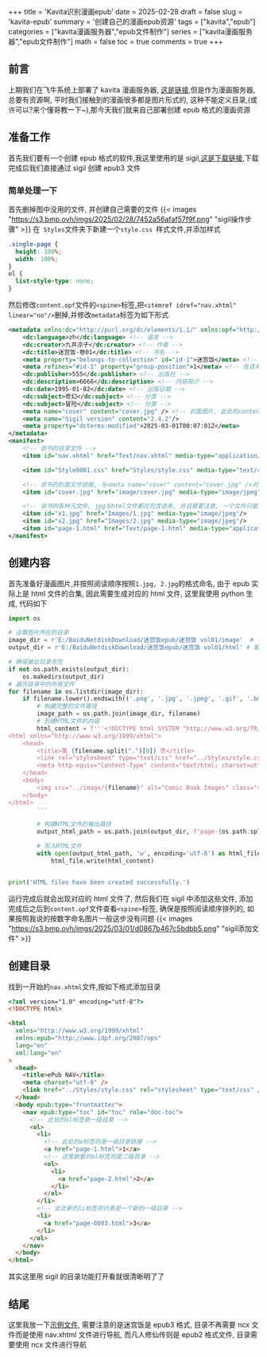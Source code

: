 +++
title = 'Kavita识别漫画epub'
date = 2025-02-28
draft = false
slug = 'kavita-epub'
summary = '创建自己的漫画epub资源'
tags = ["kavita","epub"]
categories = ["kavita漫画服务器","epub文件制作"]
series = ["kavita漫画服务器","epub文件制作"]
math = false
toc = true
comments = true
+++

## 前言

上期我们在飞牛系统上部署了 kavita 漫画服务器, [这是链接](https://vercel-blog.sifulin.top/zh-cn/2025/02/27/custom_fnos/),但是作为漫画服务器, 总要有资源啊, 平时我们接触到的漫画很多都是图片形式的, 这种不能定义目录,(或许可以?来个懂哥教一下~),那今天我们就来自己部署创建 epub 格式的漫画资源

## 准备工作

首先我们要有一个创建 epub 格式的软件,我这里使用的是 sigil,[这是下载链接](https://sigil-ebook.com/sigil/download/),下载完成后我们直接通过 sigil 创建 epub3 文件

### 简单处理一下

首先删掉图中没用的文件, 并创建自己需要的文件
{{< images "https://s3.bmp.ovh/imgs/2025/02/28/7452a56afaf57f9f.png" "sigil操作步骤" >}}
在` Styles`文件夹下新建一个`style.css `样式文件,并添加样式

```css
.single-page {
  height: 100%;
  width: 100%;
}
ol {
  list-style-type: none;
}
```

然后修改`content.opf`文件的`<spine>`标签,把`<itemref idref="nav.xhtml" linear="no"/>`删掉,并修改`metadata`标签为如下形式

```xml
<metadata xmlns:dc="http://purl.org/dc/elements/1.1/" xmlns:opf="http://www.idpf.org/2007/opf">
    <dc:language>zh</dc:language> <!-- 语言 -->
    <dc:creator>九井凉子</dc:creator> <!-- 作者 -->
    <dc:title>迷宫饭-卷01</dc:title> <!-- 书名 -->
    <meta property="belongs-to-collection" id="id-1">迷宫饭</meta> <!-- 丛书系列的名称 -->
    <meta refines="#id-1" property="group-position">1</meta> <!-- 在该系列丛书的出版顺序 -->
    <dc:publisher>555</dc:publisher> <!-- 出版社 -->
    <dc:description>6666</dc:description> <!-- 内容简介 -->
    <dc:date>1995-01-02</dc:date> <!-- 出版日期 -->
    <dc:subject>奇幻</dc:subject> <!-- 分类 -->
    <dc:subject>冒险</dc:subject> <!-- 分类 -->
    <meta name="cover" content="cover.jpg" /> <!-- 封面图片, 此处的content是与下面的item的id对应, 此项设置对苹果的图书封面显示很重要 -->
    <meta name="Sigil version" content="2.4.2"/>
    <meta property="dcterms:modified">2025-03-01T00:07:01Z</meta>
</metadata>
<manifest>
    <!-- 该书的目录文件 -->
    <item id="nav.xhtml" href="Text/nav.xhtml" media-type="application/xhtml+xml" properties="nav"/>

    <item id="Style0001.css" href="Styles/style.css" media-type="text/css"/> <!-- 该书的css文件 -->

    <!-- 该书的封面文件链接, 与<meta name="cover" content="cover.jpg" />对应 -->
    <item id="cover.jpg" href="image/cover.jpg" media-type="image/jpeg"/>

    <!-- 该书的各种元文件, jpg与html文件都应包含进来, 并且需要注意, 一个文件只能对应一个id, 如果Images/1.jpg对应id 1.jpg和cover.jpg, kavita会解析失败 -->
    <item id="x1.jpg" href="Images/1.jpg" media-type="image/jpeg"/>
    <item id="x2.jpg" href="Images/2.jpg" media-type="image/jpeg"/>
    <item id="page-1.html" href="Text/page-1.html" media-type="application/xhtml+xml"/>
</manifest>
```

## 创建内容

首先准备好漫画图片,并按照阅读顺序按照`1.jpg, 2.jpg`的格式命名, 由于 epub 实际上是 html 文件的合集, 因此需要生成对应的 html 文件, 这里我使用 python 生成, 代码如下

```python
import os

# 设置图片所在的目录
image_dir = r'E:/BaiduNetdiskDownload/迷宫饭epub/迷宫饭 vol01/image'  # 替换为你的图片文件夹路径
output_dir = r'E:/BaiduNetdiskDownload/迷宫饭epub/迷宫饭 vol01/html' # 替换为你想要保存HTML文件的路径

# 确保输出目录存在
if not os.path.exists(output_dir):
    os.makedirs(output_dir)
# 遍历目录中的所有文件
for filename in os.listdir(image_dir):
    if filename.lower().endswith(('.png', '.jpg', '.jpeg', '.gif', '.bmp')):  # 检查文件扩展名
        # 构建完整的文件路径
        image_path = os.path.join(image_dir, filename)
        # 创建HTML文件的内容
        html_content = f'''<!DOCTYPE html SYSTEM "http://www.w3.org/TR/xhtml1/DTD/xhtml1-transitional.dtd">
<html xmlns="http://www.w3.org/1999/xhtml">
    <head>
        <title>第 {filename.split(".")[0]} 页</title>
        <link rel="stylesheet" type="text/css" href="../Styles/style.css"/>
        <meta http-equiv="Content-Type" content="text/html; charset=utf-8"/>
    </head>
    <body>
        <img src="../image/{filename}" alt="Comic Book Images" class="single-page" />
    </body>
</html>
        '''

        # 构建HTML文件的输出路径
        output_html_path = os.path.join(output_dir, f'page-{os.path.splitext(filename)[0]}.html')

        # 写入HTML文件
        with open(output_html_path, 'w', encoding='utf-8') as html_file:
            html_file.write(html_content)


print('HTML files have been created successfully.')

```

运行完成后就会出现对应的 html 文件了, 然后我们在 sigil 中添加这些文件, 添加完成后之后到`content.opf`文件查看`<spine>`标签, 确保是按照阅读顺序排列的, 如果按照我说的按数字命名图片一般这步没有问题
{{< images "https://s3.bmp.ovh/imgs/2025/03/01/d0867b467c5bdbb5.png" "sigil添加文件" >}}

## 创建目录

找到一开始的`nav.xhtml`文件,按如下格式添加目录

```html
<?xml version="1.0" encoding="utf-8"?>
<!DOCTYPE html>

<html
  xmlns="http://www.w3.org/1999/xhtml"
  xmlns:epub="http://www.idpf.org/2007/ops"
  lang="en"
  xml:lang="en"
>
  <head>
    <title>ePub NAV</title>
    <meta charset="utf-8" />
    <link href="../Styles/style.css" rel="stylesheet" type="text/css" />
  </head>
  <body epub:type="frontmatter">
    <nav epub:type="toc" id="toc" role="doc-toc">
      <!-- 此处的ol标签是一级目录 -->
      <ol>
        <li>
          <!-- 此处的a标签则是一级目录链接 -->
          <a href="page-1.html">1</a>
          <!-- 这里嵌套的ol标签则是二级目录 -->
          <ol>
            <li>
              <a href="page-2.html">2</a>
            </li>
          </ol>
        </li>
        <!-- 此处新的li标签则代表是一个新的一级目录 -->
        <li>
          <a href="page-0003.html">3</a>
        </li>
      </ol>
    </nav>
  </body>
</html>
```

其实这里用 sigil 的目录功能打开看就很清晰明了了

## 结尾

这里我放一下[示例文件](https://wwxc.lanzouo.com/ib6Sx2xll5dg), 需要注意的是迷宫饭是 epub3 格式, 目录不再需要 ncx 文件而是使用 nav.xhtml 文件进行导航, 而凡人修仙传则是 epub2 格式文件, 目录需要使用 ncx 文件进行导航
